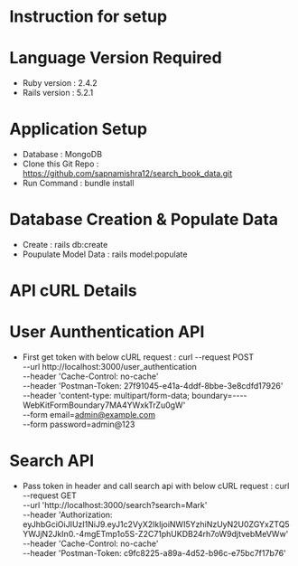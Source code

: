 # Instruction for setup

# Language Version Required
* Ruby version : 2.4.2
* Rails version : 5.2.1

# Application Setup
* Database : MongoDB
* Clone this Git Repo : https://github.com/sapnamishra12/search_book_data.git
* Run Command : bundle install

# Database Creation & Populate Data
* Create : rails db:create
* Poupulate Model Data : rails model:populate

# API cURL Details

# User Aunthentication API

* First get token with below cURL request :
  curl --request POST \
    --url http://localhost:3000/user_authentication \
    --header 'Cache-Control: no-cache' \
    --header 'Postman-Token: 27f91045-e41a-4ddf-8bbe-3e8cdfd17926' \
    --header 'content-type: multipart/form-data; boundary=----WebKitFormBoundary7MA4YWxkTrZu0gW' \
    --form email=admin@example.com \
    --form password=admin@123

# Search API

* Pass token in header and call search api with below cURL request :
  curl --request GET \
    --url 'http://localhost:3000/search?search=Mark' \
    --header 'Authorization: eyJhbGciOiJIUzI1NiJ9.eyJ1c2VyX2lkIjoiNWI5YzhiNzUyN2U0ZGYxZTQ5YWJjN2JkIn0.-4mgETmp1o5S-Z2C71phUKDB24rh7oW9djtvebMeVWw' \
    --header 'Cache-Control: no-cache' \
    --header 'Postman-Token: c9fc8225-a89a-4d52-b96c-e75bc7f17b76'
